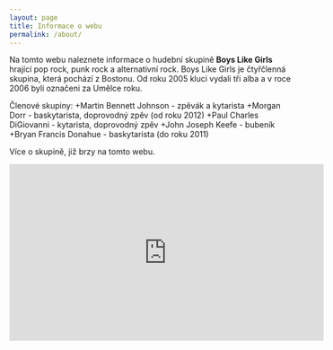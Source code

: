 ```yaml
---
layout: page
title: Informace o webu
permalink: /about/
---
```


Na tomto webu naleznete informace o hudební skupině **Boys Like Girls** hrající pop rock, punk rock a alternativní rock. Boys Like Girls je čtyřčlenná skupina, která pochází z Bostonu. Od roku 2005 kluci vydali tři alba a v roce 2006 byli označeni za Umělce roku. 

Členové skupiny:
+Martin Bennett Johnson - zpěvák a kytarista
+Morgan Dorr - baskytarista, doprovodný zpěv (od roku 2012)
+Paul Charles DiGiovanni - kytarista, doprovodný zpěv
+John Joseph Keefe - bubeník
+Bryan Francis Donahue - baskytarista (do roku 2011)

Více o skupině, již brzy na tomto webu.

<iframe width="560" height="315" src="https://www.youtube.com/embed/JGPgxoIPY6Q" frameborder="0" allowfullscreen></iframe>
